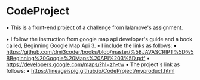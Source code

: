# CodeProject

• This is a front-end project of a challenge from lalamove's assignment.

• I follow the instruction from google map api developer's guide and a book called, Beginning Google Map Api 3. 
• I include the links as follows: 
• https://github.com/dmi3coder/books/blob/master/%5BJAVASCRIPT%5D%5BBeginning%20Google%20Maps%20API%203%5D.pdf
• https://developers.google.com/maps/?hl=zh-tw
• The project's link as follows: 
• https://lineageispig.github.io/CodeProject/myproduct.html
